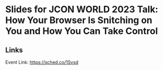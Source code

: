 # Slides for JCON WORLD 2023 Talk: How Your Browser Is Snitching on You and How You Can Take Control

## Links

Event Link: https://sched.co/1Svsd